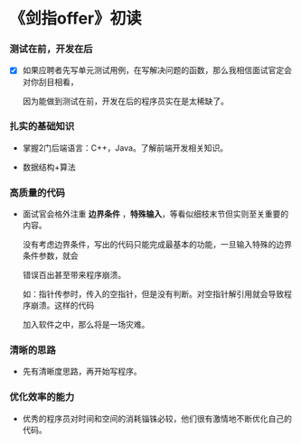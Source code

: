 # 《剑指offer》初读

### 测试在前，开发在后

- [x] 如果应聘者先写单元测试用例，在写解决问题的函数，那么我相信面试官定会对你刮目相看，    

  因为能做到测试在前，开发在后的程序员实在是太稀缺了。

  

### 扎实的基础知识

- 掌握2门后端语言：C++，Java。了解前端开发相关知识。

- 数据结构+算法

  

### 高质量的代码

- 面试官会格外注重 **边界条件** ，**特殊输入**，等看似细枝末节但实则至关重要的内容。

  没有考虑边界条件，写出的代码只能完成最基本的功能，一旦输入特殊的边界条件参数，就会

  错误百出甚至带来程序崩溃。

  如：指针传参时，传入的空指针，但是没有判断。对空指针解引用就会导致程序崩溃。这样的代码

  加入软件之中，那么将是一场灾难。

  

### 清晰的思路

- 先有清晰度思路，再开始写程序。

  

### 优化效率的能力

- 优秀的程序员对时间和空间的消耗锱铢必较，他们很有激情地不断优化自己的代码。